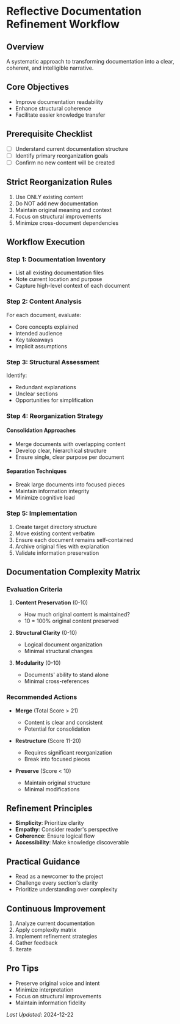 # Reflective Documentation Refinement Workflow

## Overview
A systematic approach to transforming documentation into a clear, coherent, and intelligible narrative.

## Core Objectives
- Improve documentation readability
- Enhance structural coherence
- Facilitate easier knowledge transfer

## Prerequisite Checklist
- [ ] Understand current documentation structure
- [ ] Identify primary reorganization goals
- [ ] Confirm no new content will be created

## Strict Reorganization Rules
1. Use ONLY existing content
2. Do NOT add new documentation
3. Maintain original meaning and context
4. Focus on structural improvements
5. Minimize cross-document dependencies

## Workflow Execution

### Step 1: Documentation Inventory
- List all existing documentation files
- Note current location and purpose
- Capture high-level context of each document

### Step 2: Content Analysis
For each document, evaluate:
- Core concepts explained
- Intended audience
- Key takeaways
- Implicit assumptions

### Step 3: Structural Assessment
Identify:
- Redundant explanations
- Unclear sections
- Opportunities for simplification

### Step 4: Reorganization Strategy
#### Consolidation Approaches
- Merge documents with overlapping content
- Develop clear, hierarchical structure
- Ensure single, clear purpose per document

#### Separation Techniques
- Break large documents into focused pieces
- Maintain information integrity
- Minimize cognitive load

### Step 5: Implementation
1. Create target directory structure
2. Move existing content verbatim
3. Ensure each document remains self-contained
4. Archive original files with explanation
5. Validate information preservation

## Documentation Complexity Matrix

### Evaluation Criteria
1. **Content Preservation** (0-10)
   - How much original content is maintained?
   - 10 = 100% original content preserved

2. **Structural Clarity** (0-10)
   - Logical document organization
   - Minimal structural changes

3. **Modularity** (0-10)
   - Documents' ability to stand alone
   - Minimal cross-references

### Recommended Actions
- **Merge** (Total Score > 21)
  - Content is clear and consistent
  - Potential for consolidation

- **Restructure** (Score 11-20)
  - Requires significant reorganization
  - Break into focused pieces

- **Preserve** (Score < 10)
  - Maintain original structure
  - Minimal modifications

## Refinement Principles
- **Simplicity**: Prioritize clarity
- **Empathy**: Consider reader's perspective
- **Coherence**: Ensure logical flow
- **Accessibility**: Make knowledge discoverable

## Practical Guidance
- Read as a newcomer to the project
- Challenge every section's clarity
- Prioritize understanding over complexity

## Continuous Improvement
1. Analyze current documentation
2. Apply complexity matrix
3. Implement refinement strategies
4. Gather feedback
5. Iterate

## Pro Tips
- Preserve original voice and intent
- Minimize interpretation
- Focus on structural improvements
- Maintain information fidelity

*Last Updated*: 2024-12-22
